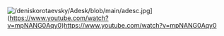 ![/deniskorotaevsky/Adesk/blob/main/adesc.jpg](https://github.com[/{username}/{repository}/raw/{branch}/{path}/image.png)](https://www.youtube.com/watch?v=mpNANG0Aqy0)https://www.youtube.com/watch?v=mpNANG0Aqy0
